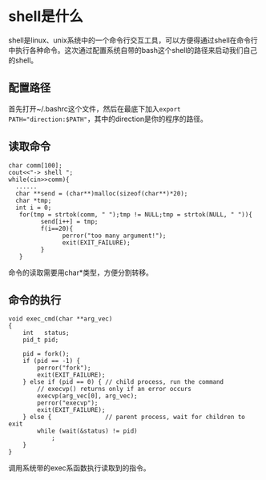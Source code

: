 # shell是什么
shell是linux、unix系统中的一个命令行交互工具，可以方便得通过shell在命令行中执行各种命令。这次通过配置系统自带的bash这个shell的路径来启动我们自己的shell。

## 配置路径
首先打开~/.bashrc这个文件，然后在最底下加入`export PATH="direction:$PATH"`，其中的direction是你的程序的路径。

## 读取命令
```
char comm[100];
cout<<"-> shell ";
while(cin>>comm){
  ......
  char **send = (char**)malloc(sizeof(char**)*20);
  char *tmp;
  int i = 0;
   for(tmp = strtok(comm, " ");tmp != NULL;tmp = strtok(NULL, " ")){
         send[i++] = tmp;
         f(i==20){
               perror("too many argument!");
               exit(EXIT_FAILURE);
         }
   }
```

命令的读取需要用char*类型，方便分割转移。


## 命令的执行
```
void exec_cmd(char **arg_vec)
{
    int   status;
    pid_t pid;

    pid = fork();
    if (pid == -1) {
        perror("fork");
        exit(EXIT_FAILURE);
    } else if (pid == 0) { // child process, run the command
        // execvp() returns only if an error occurs
        execvp(arg_vec[0], arg_vec);
        perror("execvp");
        exit(EXIT_FAILURE);
    } else {               // parent process, wait for children to exit
        while (wait(&status) != pid)
            ;
    }
}
```

调用系统带的exec系函数执行读取到的指令。
